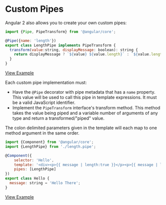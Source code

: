 # Custom Pipes #

Angular 2 also allows you to create your own custom pipes:

```javascript
import {Pipe, PipeTransform} from '@angular/core';

@Pipe({name: 'length'})
export class LengthPipe implements PipeTransform {
  transform(value:string, displayMessage: boolean): string {
    return displayMessage ? `${value} ${value.length}` : `${value.length}`
  }
}
```
[View Example](http://plnkr.co/edit/32JQu9QHma84ej01g5iX?p=preview)

Each custom pipe implementation must:

* Have the `@Pipe` decorator with pipe metadata that has a `name` property. This value will be used to
call this pipe in template expressions. It must be a valid JavaScript identifier.
* Implement the `PipeTransform` interface's transform method. This method takes the value being piped
and a variable number of arguments of any type and return a transformed/"piped" value.

The colon delimited parameters given in the template will each map to one method argument in the same order.

```javascript
import {Component} from '@angular/core';
import {LengthPipe} from './length.pipe';

@Component({
	selector: 'Hello',
	template: '<div><p>{{ message | length:true }}</p><p>{{ message | length:false }}</p></div>',
	pipes: [LengthPipe]
})
export class Hello {
  message: string = 'Hello There';
}
```
[View Example](http://plnkr.co/edit/rw7qt6UaIqUMjE89MWDq?p=preview)
